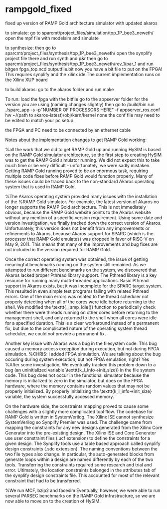 # rampgold_fixed
fixed up version of RAMP Gold architecture simulator with updated akaros

to simulate:
go to sparcmt/project_files/simulation/top_1P_bee3_neweth/
open the mpf file with modelsim and simulate

to synthesize:
then go to sparcmt/project_files/synthesis/top_1P_bee3_neweth/
open the synplify project file there and run synth and p&r
then go to sparcmt/project_files/synthesis/top_1P_bee3_neweth/rev_1/par_1
and run bitgen fpga_top.ncd outputfile.bit
now you have a bit file to put on the FPGA!
This requires synplify and the xilinx ide
The current implementation runs on the Xilinx XUP board

to build akaros:
go to the akaros folder and run make

To run:
load the fpga with the bitfile
go to the appserver folder for the version you are using (naming changes slightly)
then go to /build/bin
run ./sparc_app -s -p"NUMBER OF PROCESSORS HERE" -f appserver_ros.conf hw ~/(path to akaros-latest)/obj/kern/kernel none
the conf file may need to be edited to match your pc setup

the FPGA and PC need to be connected by an ethernet cable

Notes about the implementation changes to get RAMP Gold working:

%all the work that we did to get RAMP Gold up and running
HySIM is based on the RAMP Gold simulator architecture, so the first step to
creating HySIM was to get the RAMP Gold simulator running. We did not expect
this to take much time or be very difficult - unfortunately, we were sadly
mistaken.  Getting RAMP Gold running proved to be an enormous task, requiring 
multiple code fixes before RAMP Gold would function properly. Many of these 
issues could be traced back to the non-standard Akaros operating system that is 
used in RAMP Gold.

%The Akaros operating system provided many issues with the installation of the 
%RAMP Gold simulator. 
For example, the latest version of Akaros no longer supports the 
RAMP Gold architecture. This is not immediately obvious, because the RAMP Gold 
website points to the Akaros website without any mention of a specific version 
requirement. Using some date and version investigation, we finally tracked down 
the correct version of Akaros. Unfortunately, this version does not
benefit from any improvements or refinements to Akaros, because Akaros support 
for SPARC (which is the processor that RAMP Gold emulates) was dropped in favor 
of RISC-V on May 9, 2011. This means that many of the improvements and bug 
fixes are not included in the version required for RAMP Gold.

Once the correct operating system was obtained, the issue of getting meaningful 
benchmarks running on the system still remained. As we attempted to run 
different benchmarks on the system, we discovered that Akaros lacked proper 
Pthread library support. The Pthread library is a key resource for running 
many multi-threaded applications. Basic Pthread support in Akaros exists, but 
it was incomplete for the SPARC target system. This resulted in even simple test
programs failing with related Pthread errors. One of the main errors was 
related to the thread scheduler not properly detecting when all of the cores 
were idle before returning to the shell. We modified the 
\texttt{\_\_smp\_idle()} function to periodically check whether there were 
threads running on other cores before returning to the management shell, and 
only returned to the shell when all cores were idle for a specified duration. 
This is a clear workaround instead of a permanent fix, but due to the 
complicated nature of the operating system thread scheduler, we could not 
provide a permanent fix.

Another key issue with Akaros was a bug in the filesystem code. This bug caused 
a memory access exception during execution, but not during FPGA simulation. 
%CHRIS: I added FPGA simulation. We are talking about the bug occuring during system execution, but not FPGA emulation, right? Yes
%After some investigation, 
We eventually tracked this problem down to a bug (an uninitialized variable 
\texttt{k\_i\_info->init\_size}) in the file system code. This bug does not 
occur in the functional simulator because the memory is initialized to zero in 
the simulator, but does on the FPGA hardware, where the memory contains random 
values that may not be properly initialized. By properly initializing the
\texttt{k\_i\_info->init\_size} variable, the system successfully accessed 
memory.

On the hardware side, the constraints mapping proved to cause some
challenges with a slightly more complicated tool flow. The codebase for RAMP Gold
is written in SystemVerilog. The Xilinx ISE cannot synthesize SystemVerilog so
Synplify Premier was used. The challenge came from mapping the constraints
for any new designs generated from the Xilinx Core Generator into the
pre-existing design. The Xilinx ISE and Core Generator use user constraint
files (.ucf extension) to define the constraints for a given design. The 
Synplify tools use a table based approach called synplify design constraints
(.sdc extension). The naming conventions between the two file types also
change. In particular, the auto-generated blocks from generate loops
within a design are named differently by each of the two tools.
Transferring the constraints required some research and
trial and error. Ultimately, the location constraints belonged in the
attributes tab of the synplify design constraints file.
This accounted for most of the relevant constraint that had to be transferred.

%We run MCF, bzip2 and facesim
Eventually, however, we were able to run several PARSEC benchmarks on the RAMP Gold
infrastructure, so we are now able to move on to the creation of HySIM.

